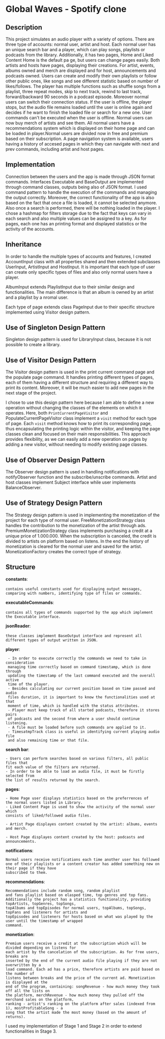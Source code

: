 # Global Waves - Spotify clone 

## Description

This project simulates an audio player with a variety of options. There are
three type of accounts: normal user, artist and host. Each normal user has
an unique search bar and a player, which can play songs, playlists or podcasts
from the library. Additionally, it has two pages, Home and Liked Content Home
is the default pa ge, but users can change pages easily. Both artists and hosts
have pages, displaying their creations. For artist, events, albums owned and merch
are displayed and for host, announcements and podcasts owned. Users can create and
modify their own playlists or follow other public ones, like songs and see different
statistic based on number of likes/follows. The player has multiple functions such as
shuffle songs from a playlist, three repeat modes, skip to next track, rewind to last
track, forward/backward 90 seconds in a podcast episode. Moreover normal users can
switch their connection status. If the user is offline, the player stops, but the
audio file remains loaded until the user is online again and decides if he want to
finish the loaded file or search for a new one. User commands can't be executed when
the user is offline. Normal users can now buy merch of artists and see them. All normal users have
a recommendations system which is displayed on their home page and can be loaded in player.Normal
users are divided now in free and premium based on their subscription. A page navigation system is
available, users having a history of accesed pages in which they can navigate with next and prev
commands, including artist and host pages.

## Implementation

Connection between the users and the app is made through JSON format commands.
Interfaces Executable and BaseOutput are implemented through command classes,
outputs being also of JSON format. I used command pattern to handle the execution
of the commands and managing the output correctly. 
Moreover, the correct functionality of the app is also based on the fact that once a
file is loaded, it cannot be selected anymore. Also once a search is performed,
there will be nothing loaded in the player. I chose a hashmap for filters storage
due to the fact that keys can vary in each search and also multiple values can
be assigned to a key.
As for pages, each one has an printing format and displayed statistics or the activity
of the accounts.

## Inheritance
In order to handle the multiple types of accounts and features, I created AccountInput
class with all properties shared and then extended subclasses UserInput, ArtistInput
and HostInput. It is important that each type of user can create only specific types
of files and also only normal users have a player.

AlbumInput extends PlaylistInput due to their similar design and functionalities. The
main difference is that an album is owned by an artist and a playlist by a nromal user.

Each type of page extends class PageInput due to their specific structure implemented using
Visitor design pattern.

## Use of Singleton Design Pattern

Singleton design pattern is used for LibraryInput class, because it is not possible to create a
library.

## Use of Visitor Design Pattern

The Visitor design pattern is used in the print current command page and the populate
page command. It handles printing different types of pages, each of them having a
different structure and requiring a different way to print its content.
Moreover, it will be much easier to add new pages in the next stage of the project.

I chose to use this design pattern here because I am able to define a new operation
without changing the classes of the elements on which it operates. Here, both
`PrintCurrentPageVisitor` and PopulateCurrentPageVisitor class implement a `visit`
method for each type of page. Each `visit` method knows how to print its
corresponding page, thus encapsulating the printing logic within the visitor, and
keeping the page classes clean and focused on their main responsibilities.
This approach provides flexibility, as we can easily add a new operation on pages
by adding a new visitor, without needing to modify existing page classes.

## Use of Observer Design Pattern

The Observer design pattern is used in handling notifications with notifyObserver function and the
subscribe/unscribe commands. Artist and host classes implement Subject interface while user
implements BalanceObserver.

## Use of Strategy Design Pattern

The Strategy design pattern is used in implementing the monetization of the project for each type
of normal user. FreeMonetizationStrategy class handles the contribution to the monetization of the
artist through ads. PremiumMonetizationStrategy class implements purchasing a credit at a unique
price of 1.000.000. When the subscription is canceled, the credit is divided to artists on platform
based on listens. In the end the history of monetization is cleared for the normal user and saved
for the artist. MonetizationFactory creates the correct type of strategy.

## Structure

__constants__: 
<br></br>
``contains useful constants used for displaying output messages,
comparing with numbers, identifying type of files or commands.``

__executableCommands__:
<br></br>
``contains all types of commands supported by the app
which implement the Executable interface.``

__jsonReader__:
<br></br>
``these classes implement BaseOutput interface and represent all different
types of output written in JSON.``

__player__: 
 ```
  - In order to execute correctly the commands we need to take in consideration
  managing time correctly based on command timestamp, which is done through
  updating the timestamp of the last command executed and the overall active
  time of the player.
  - Besides calculating our current position based on time passed and audio
  files duration, it is important to know the functionalities used at that
  moment of time, which is handled with the status attributes.
  - Player must keep track of all started podcasts, therefore it stores pairs
  of podcasts and the second from where a user should continue listening.
  - A file must be loaded before such commands are applied to it.
  - TimesatmpTrack class is useful in identifying current playing audio file
  and also remaining time or that file.

 ```

__search bar__:
``````
- Users can perform searches based on various filters, all public files that
fit each value of the filters are returned.  
- In order to be able to load an audio file, it must be firstly selected from
the list of results returned by the search.

``````

__pages__:
``````
- Home Page user displays statistics based on the preferrences of
the normal users listed in Library.
- Liked Content Page is used to show the activity of the normal user which
consists of liked/followed audio files.

- Artist Page displayes content created by the artist: albums, events and merch.

- Host Page displayes content created by the host: podcasts and announcements.

 ``````

 __notifications__:
``````
Normal users receive notifications each time another user has followed
one of their playlists or a content creator has added something new on their page if they have
subscribed to them.
``````

 __recommendations__:
 ``````
Recommendations include random song, random playlist
and fans playlist based on elasped time, top genres and top fans.
Additionally the project has a statistics functionality, providing topArtists, topGenres, topSongs,
topAlbums and topEpisodes for normal users, topAlbums, topSongs, topFans and listeners for artists and
topEpisodes and listeners for hosts based on what was played by the user until the timestamp of wrapped
command.

 ``````

 __monetization__:
  ``````
Premium users receive a credit at the subscription which will be divided depending on listens for
each artist by the cancelation of the subscription. As for free users, breaks are
inserted by the end of the current audio file playing if they are not overwritten by a
load command. Each ad has a price, therefore artists are paid based on the number of
listens between breaks and the price of the current ad. Monetization is displayed at the
end of the program, containing: songRevenue - how much money they took off all the lists on
the platform, merchRevenue - how much money they pulled off the merchand sales on the platform,
ranking - artist's ranking on the platform after sales (indexed from 1), mostProfitableSong - a
song that the artist made the most money (based on the amount of returns).

 ``````

I used my implementation of Stage 1 and Stage 2 in order to extend functionalities in Stage 3. 
